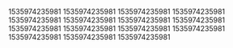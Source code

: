1535974235981
1535974235981
1535974235981
1535974235981
1535974235981
1535974235981
1535974235981
1535974235981
1535974235981
1535974235981
1535974235981
1535974235981
1535974235981
1535974235981
1535974235981
